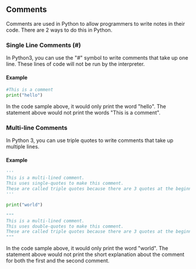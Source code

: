 ## Comments

Comments are used in Python to allow programmers to write notes in their code. 
There are 2 ways to do this in Python. 

### Single Line Comments (#)

In Python3, you can use the "#" symbol to write comments that take up one line. These lines of code will not be run by the interpreter.

#### Example
```python
#This is a comment
print("hello")
```

In the code sample above, it would only print the word "hello". The statement above would not print the words "This is a comment". 

### Multi-line Comments 

In Python 3, you can use triple quotes to write comments that take up multiple lines. 


#### Example
```python
'''
This is a multi-lined comment. 
This uses single-quotes to make this comment.
These are called triple quotes because there are 3 quotes at the beginning and the end of the quote. 
'''

print("world")

"""
This is a multi-lined comment.
This uses double-quotes to make this comment. 
These are called triple quotes because there are 3 quotes at the beginning and the end of the quote. 
"""
```
In the code sample above, it would only print the word "world". The statement above would not print the short explanation about the comment for both the first and the second comment. 
